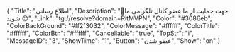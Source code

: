 {
"Title": "اطلاع رسانی",
"Description": "🌹جهت حمایت از ما عضو کانال تلگرامی ما شوید 😊",
"Link": "tg://resolve?domain=RitMVPN",
"Color": "#3086eb",
"ColorBackGround": "#ff2f3032",
"ColorMessage": "#ffffff",
"ColorTitle": "#ffffff",
"ColorBtn": "#ffffff",
"Cancellable": "true",
"TopStr": "i",
"MessageID": "3",
"ShowTime": "1",
"Button": "عضو شدن",
"Show": "on"
}
